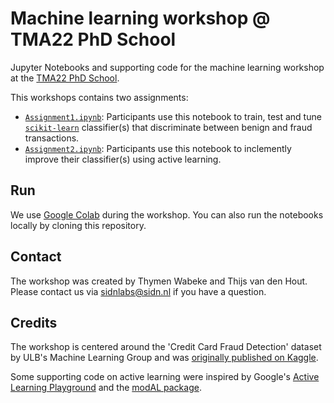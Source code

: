 #  Machine learning workshop @ TMA22 PhD School 

Jupyter Notebooks and supporting code for the machine learning workshop at the [TMA22 PhD School](https://tma.ifip.org/2022/phd-school/).

This workshops contains two assignments:

- [`Assignment1.ipynb`](https://colab.research.google.com/github/SIDN/tma22_ml/blob/main/Assignment1.ipynb): Participants use this notebook to train, test and tune [`scikit-learn`](https://scikit-learn.org/stable/index.html) classifier(s) that discriminate between benign and fraud transactions.
- [`Assignment2.ipynb`](https://colab.research.google.com/github/SIDN/tma22_ml/blob/main/Assignment2.ipynb): Participants use this notebook to inclemently improve their classifier(s) using active learning. 

## Run

We use [Google Colab](https://colab.research.google.com) during the workshop.
You can also run the notebooks locally by cloning this repository. 

## Contact

The workshop was created by Thymen Wabeke and Thijs van den Hout. 
Please contact us via sidnlabs@sidn.nl if you have a question. 

## Credits

The workshop is centered around the 'Credit Card Fraud Detection' dataset by ULB's Machine Learning Group and was [originally published on Kaggle](https://www.kaggle.com/datasets/mlg-ulb/creditcardfraud).

Some supporting code on active learning were inspired by Google's [Active Learning Playground](https://github.com/google/active-learning) and the [modAL package](https://github.com/modAL-python/modAL).
